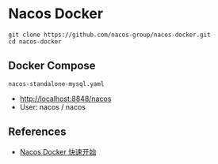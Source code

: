 # Nacos Docker

```
git clone https://github.com/nacos-group/nacos-docker.git
cd nacos-docker
```

## Docker Compose
`nacos-standalone-mysql.yaml`

- [http://localhost:8848/nacos](http://localhost:8848/nacos)
- User: nacos / nacos

## References
- [Nacos Docker 快速开始](https://nacos.io/zh-cn/docs/quick-start-docker.html)